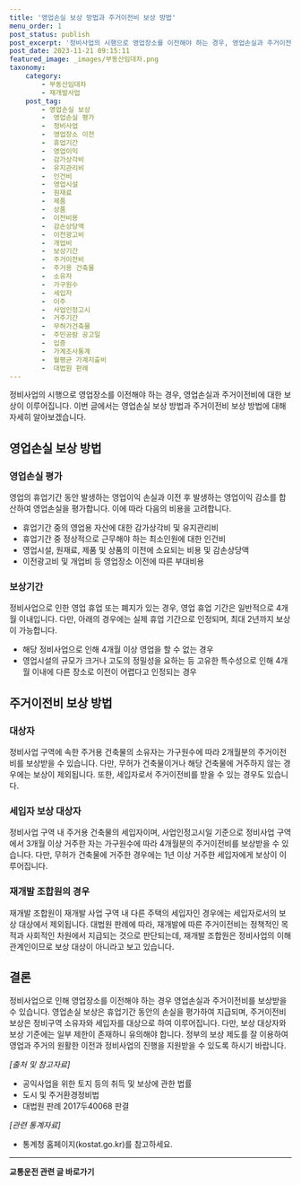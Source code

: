 ```yaml
---
title: '영업손실 보상 방법과 주거이전비 보상 방법'
menu_order: 1
post_status: publish
post_excerpt: '정비사업의 시행으로 영업장소를 이전해야 하는 경우, 영업손실과 주거이전비에 대한 보상이 이루어집니다. 이번 글에서는 영업손실 보상 방법과 주거이전비 보상 방법에 대해 자세히 알아보겠습니다.'
post_date: 2023-11-21 09:15:11
featured_image: _images/부동산임대차.png
taxonomy:
    category:
        - 부동산임대차
        - 재개발사업
    post_tag:
        - 영업손실 보상
        -  영업손실 평가
        -  정비사업
        -  영업장소 이전
        -  휴업기간
        -  영업이익
        -  감가상각비
        -  유지관리비
        -  인건비
        -  영업시설
        -  원재료
        -  제품
        -  상품
        -  이전비용
        -  감손상당액
        -  이전광고비
        -  개업비
        -  보상기간
        -  주거이전비
        -  주거용 건축물
        -  소유자
        -  가구원수
        -  세입자
        -  이주
        -  사업인정고시
        -  거주기간
        -  무허가건축물
        -  주민공람 공고일
        -  입증
        -  가계조사통계
        -  월평균 가계지출비
        -  대법원 판례
---
```



정비사업의 시행으로 영업장소를 이전해야 하는 경우, 영업손실과 주거이전비에 대한 보상이 이루어집니다. 이번 글에서는 영업손실 보상 방법과 주거이전비 보상 방법에 대해 자세히 알아보겠습니다.

## 영업손실 보상 방법

### 영업손실 평가
영업의 휴업기간 동안 발생하는 영업이익 손실과 이전 후 발생하는 영업이익 감소를 합산하여 영업손실을 평가합니다. 이에 따라 다음의 비용을 고려합니다.

- 휴업기간 중의 영업용 자산에 대한 감가상각비 및 유지관리비
- 휴업기간 중 정상적으로 근무해야 하는 최소인원에 대한 인건비
- 영업시설, 원재료, 제품 및 상품의 이전에 소요되는 비용 및 감손상당액
- 이전광고비 및 개업비 등 영업장소 이전에 따른 부대비용

### 보상기간
정비사업으로 인한 영업 휴업 또는 폐지가 있는 경우, 영업 휴업 기간은 일반적으로 4개월 이내입니다. 다만, 아래의 경우에는 실제 휴업 기간으로 인정되며, 최대 2년까지 보상이 가능합니다.

- 해당 정비사업으로 인해 4개월 이상 영업을 할 수 없는 경우
- 영업시설의 규모가 크거나 고도의 정밀성을 요하는 등 고유한 특수성으로 인해 4개월 이내에 다른 장소로 이전이 어렵다고 인정되는 경우

## 주거이전비 보상 방법

### 대상자
정비사업 구역에 속한 주거용 건축물의 소유자는 가구원수에 따라 2개월분의 주거이전비를 보상받을 수 있습니다. 다만, 무허가 건축물이거나 해당 건축물에 거주하지 않는 경우에는 보상이 제외됩니다. 또한, 세입자로서 주거이전비를 받을 수 있는 경우도 있습니다.

### 세입자 보상 대상자
정비사업 구역 내 주거용 건축물의 세입자이며, 사업인정고시일 기준으로 정비사업 구역에서 3개월 이상 거주한 자는 가구원수에 따라 4개월분의 주거이전비를 보상받을 수 있습니다. 다만, 무허가 건축물에 거주한 경우에는 1년 이상 거주한 세입자에게 보상이 이루어집니다.

### 재개발 조합원의 경우
재개발 조합원이 재개발 사업 구역 내 다른 주택의 세입자인 경우에는 세입자로서의 보상 대상에서 제외됩니다. 대법원 판례에 따라, 재개발에 따른 주거이전비는 정책적인 목적과 사회적인 차원에서 지급되는 것으로 판단되는데, 재개발 조합원은 정비사업의 이해관계인이므로 보상 대상이 아니라고 보고 있습니다.

## 결론
정비사업으로 인해 영업장소를 이전해야 하는 경우 영업손실과 주거이전비를 보상받을 수 있습니다. 영업손실 보상은 휴업기간 동안의 손실을 평가하여 지급되며, 주거이전비 보상은 정비구역 소유자와 세입자를 대상으로 하여 이루어집니다. 다만, 보상 대상자와 보상 기준에는 일부 제한이 존재하니 유의해야 합니다. 정부의 보상 제도를 잘 이용하여 영업과 주거의 원활한 이전과 정비사업의 진행을 지원받을 수 있도록 하시기 바랍니다.

*[출처 및 참고자료]*
- 공익사업을 위한 토지 등의 취득 및 보상에 관한 법률
- 도시 및 주거환경정비법
- 대법원 판례 2017두40068 판결

*[관련 통계자료]*
- 통계청 홈페이지(kostat.go.kr)를 참고하세요.
<!-- wp:separator -->
<hr class="wp-block-separator has-alpha-channel-opacity"/>
<!-- /wp:separator -->

<!-- wp:group {"backgroundColor":"base","layout":{"type":"constrained"}} -->
<div class="wp-block-group has-base-background-color has-background"><!-- wp:paragraph {"align":"center","fontSize":"medium"} -->
<p class="has-text-align-center has-large-font-size"><strong>교통운전 관련 글 바로가기</strong></p>
<!-- /wp:paragraph -->


<!-- wp:latest-posts
{"categories":[{"id":1440,"count":19,"description":"","link":"https://uknowlaw.com/category/%ea%b5%90%ed%86%b5%ec%9a%b4%ec%a0%84/","name":"교통운전","slug":"교통운전","taxonomy":"category","parent":0,"meta":[],"_links":{"self":[{"href":"https://uknowlaw.com/wp-json/wp/v2/categories/1440"}],"collection":[{"href":"https://uknowlaw.com/wp-json/wp/v2/categories"}],"about":[{"href":"https://uknowlaw.com/wp-json/wp/v2/taxonomies/category"}],"wp:post_type":[{"href":"https://uknowlaw.com/wp-json/wp/v2/posts?categories=1440"}],"curies":[{"name":"wp","href":"https://api.w.org/{rel}","templated":true}]}}],"postsToShow":100,"excerptLength":28,"postLayout":"grid","columns":2,"featuredImageAlign":"left","featuredImageSizeSlug":"large","fontSize":"small"} /--></div>
<!-- /wp:group -->